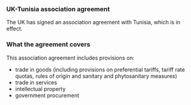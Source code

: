 ### UK-Tunisia association agreement

The UK has signed an association agreement with Tunisia, which is in effect.

### What the agreement covers

This association agreement includes provisions on:

- trade in goods (including provisions on preferential tariffs, tariff rate quotas, rules of origin and sanitary and phytosanitary measures)
- trade in services
- intellectual property
- government procurement